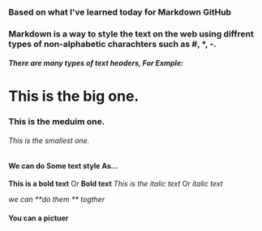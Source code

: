 ### Based on what I've learned today for Markdown GitHub

### Markdown is a way to style the text on the web using diffrent types of non-alphabetic charachters such as #, *, -. 

##### There are many types of text headers, For Exmple:
# This is the big one.
### This is the meduim one.
###### This is the smallest one. 

#### We can do Some text style As...
**This is a bold text**  Or __Bold text__
*This is the italic text*  Or _italic text_

_we can **do them ** togther_ 

#### You can a pictuer

